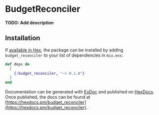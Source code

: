 # BudgetReconciler

**TODO: Add description**

## Installation

If [available in Hex](https://hex.pm/docs/publish), the package can be installed
by adding `budget_reconciler` to your list of dependencies in `mix.exs`:

```elixir
def deps do
  [
    {:budget_reconciler, "~> 0.1.0"}
  ]
end
```

Documentation can be generated with [ExDoc](https://github.com/elixir-lang/ex_doc)
and published on [HexDocs](https://hexdocs.pm). Once published, the docs can
be found at [https://hexdocs.pm/budget_reconciler](https://hexdocs.pm/budget_reconciler).

